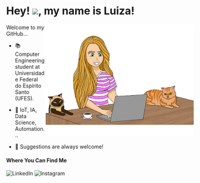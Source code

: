 <h1 align="left">
   Hey! <img src = "https://raw.githubusercontent.com/MartinHeinz/MartinHeinz/master/wave.gif" width=35>, my name is Luiza!
</h1>
<p align="left">

<img src="luiza-editado-2.png" width="400px" align="right">
   
Welcome to my GitHub...
 
 - 📚 Computer Engineering student at Universidade Federal do Espírito Santo (UFES).

 - 🌱 IoT, IA, Data Science, Automation...

 - 💬 Suggestions are always welcome!

#### Where You Can Find Me
![LinkedIn](https://img.shields.io/badge/LinkedIn-b85614?style=for-the-badge&logo=linkedin&logoColor=white)
![Instagram](https://img.shields.io/badge/Instagram-b85614?style=for-the-badge&logo=instagram&logoColor=white)
